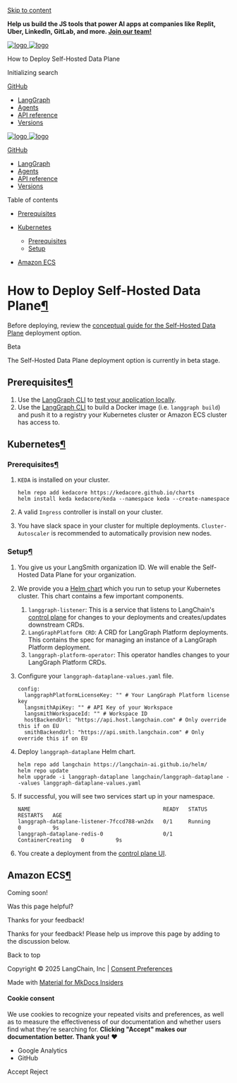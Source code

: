 [Skip to content](#how-to-deploy-self-hosted-data-plane)

**Help us build the JS tools that power AI apps at companies like Replit, Uber, LinkedIn, GitLab, and more. [Join our team!](https://jobs.ashbyhq.com/langchain/05efa205-8560-43fd-bfcc-3f7697561cfb?utm_source=https%3A%2F%2Flangchain-ai.github.io%2Flanggraphjs%2F&utm_campaign=langgraphjs_docs)**

[![logo](../../../static/wordmark_dark.svg)
![logo](../../../static/wordmark_light.svg)](../../..)

How to Deploy Self-Hosted Data Plane

Initializing search

[GitHub](https://github.com/langchain-ai/langgraphjs "Go to repository")

* [LangGraph](../../..)
* [Agents](../../../agents/overview/)
* [API reference](../../../reference/)
* [Versions](../../../versions/)

[![logo](../../../static/wordmark_dark.svg)
![logo](../../../static/wordmark_light.svg)](../../..)

[GitHub](https://github.com/langchain-ai/langgraphjs "Go to repository")

* [LangGraph](../../..)
* [Agents](../../../agents/overview/)
* [API reference](../../../reference/)
* [Versions](../../../versions/)

Table of contents

* [Prerequisites](#prerequisites)
* [Kubernetes](#kubernetes)

  + [Prerequisites](#prerequisites_1)
  + [Setup](#setup)
* [Amazon ECS](#amazon-ecs)

# How to Deploy Self-Hosted Data Plane[¶](#how-to-deploy-self-hosted-data-plane "Permanent link")

Before deploying, review the [conceptual guide for the Self-Hosted Data Plane](../../concepts/langgraph_self_hosted_data_plane.md) deployment option.

Beta

The Self-Hosted Data Plane deployment option is currently in beta stage.

## Prerequisites[¶](#prerequisites "Permanent link")

1. Use the [LangGraph CLI](../../../concepts/langgraph_cli/) to [test your application locally](../../../tutorials/langgraph-platform/local-server/).
2. Use the [LangGraph CLI](../../../concepts/langgraph_cli/) to build a Docker image (i.e. `langgraph build`) and push it to a registry your Kubernetes cluster or Amazon ECS cluster has access to.

## Kubernetes[¶](#kubernetes "Permanent link")

### Prerequisites[¶](#prerequisites_1 "Permanent link")

1. `KEDA` is installed on your cluster.

   ```
   helm repo add kedacore https://kedacore.github.io/charts
   helm install keda kedacore/keda --namespace keda --create-namespace

   ```
2. A valid `Ingress` controller is install on your cluster.
3. You have slack space in your cluster for multiple deployments. `Cluster-Autoscaler` is recommended to automatically provision new nodes.

### Setup[¶](#setup "Permanent link")

1. You give us your LangSmith organization ID. We will enable the Self-Hosted Data Plane for your organization.
2. We provide you a [Helm chart](https://github.com/langchain-ai/helm/tree/main/charts/langgraph-dataplane) which you run to setup your Kubernetes cluster. This chart contains a few important components.
   1. `langgraph-listener`: This is a service that listens to LangChain's [control plane](../../concepts/langgraph_control_plane.md) for changes to your deployments and creates/updates downstream CRDs.
   2. `LangGraphPlatform CRD`: A CRD for LangGraph Platform deployments. This contains the spec for managing an instance of a LangGraph Platform deployment.
   3. `langgraph-platform-operator`: This operator handles changes to your LangGraph Platform CRDs.
3. Configure your `langgraph-dataplane-values.yaml` file.

   ```
   config:
     langgraphPlatformLicenseKey: "" # Your LangGraph Platform license key
     langsmithApiKey: "" # API Key of your Workspace
     langsmithWorkspaceId: "" # Workspace ID
     hostBackendUrl: "https://api.host.langchain.com" # Only override this if on EU
     smithBackendUrl: "https://api.smith.langchain.com" # Only override this if on EU

   ```
4. Deploy `langgraph-dataplane` Helm chart.

   ```
   helm repo add langchain https://langchain-ai.github.io/helm/
   helm repo update
   helm upgrade -i langgraph-dataplane langchain/langgraph-dataplane --values langgraph-dataplane-values.yaml

   ```
5. If successful, you will see two services start up in your namespace.

   ```
   NAME                                          READY   STATUS              RESTARTS   AGE
   langgraph-dataplane-listener-7fccd788-wn2dx   0/1     Running             0          9s
   langgraph-dataplane-redis-0                   0/1     ContainerCreating   0          9s

   ```
6. You create a deployment from the [control plane UI](../../concepts/langgraph_control_plane.md#control-plane-ui).

## Amazon ECS[¶](#amazon-ecs "Permanent link")

Coming soon!

Was this page helpful?

Thanks for your feedback!

Thanks for your feedback! Please help us improve this page by adding to the discussion below.

Back to top

Copyright © 2025 LangChain, Inc | [Consent Preferences](#__consent)

Made with
[Material for MkDocs Insiders](https://squidfunk.github.io/mkdocs-material/)

#### Cookie consent

We use cookies to recognize your repeated visits and preferences, as well as to measure the effectiveness of our documentation and whether users find what they're searching for. **Clicking "Accept" makes our documentation better. Thank you!** ❤️

* Google Analytics
* GitHub

Accept
Reject